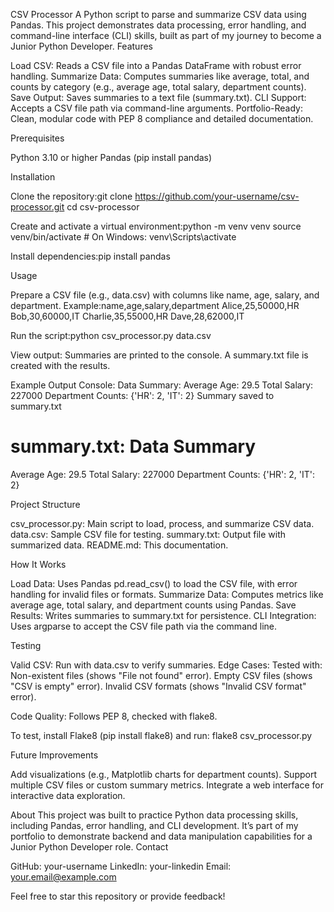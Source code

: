CSV Processor
A Python script to parse and summarize CSV data using Pandas. This project demonstrates data processing, error handling, and command-line interface (CLI) skills, built as part of my journey to become a Junior Python Developer.
Features

Load CSV: Reads a CSV file into a Pandas DataFrame with robust error handling.
Summarize Data: Computes summaries like average, total, and counts by category (e.g., average age, total salary, department counts).
Save Output: Saves summaries to a text file (summary.txt).
CLI Support: Accepts a CSV file path via command-line arguments.
Portfolio-Ready: Clean, modular code with PEP 8 compliance and detailed documentation.

Prerequisites

Python 3.10 or higher
Pandas (pip install pandas)

Installation

Clone the repository:git clone https://github.com/your-username/csv-processor.git
cd csv-processor


Create and activate a virtual environment:python -m venv venv
source venv/bin/activate  # On Windows: venv\Scripts\activate


Install dependencies:pip install pandas



Usage

Prepare a CSV file (e.g., data.csv) with columns like name, age, salary, and department. Example:name,age,salary,department
Alice,25,50000,HR
Bob,30,60000,IT
Charlie,35,55000,HR
Dave,28,62000,IT


Run the script:python csv_processor.py data.csv


View output:
Summaries are printed to the console.
A summary.txt file is created with the results.



Example Output
Console:
Data Summary:
Average Age: 29.5
Total Salary: 227000
Department Counts: {'HR': 2, 'IT': 2}
Summary saved to summary.txt

summary.txt:
Data Summary
============
Average Age: 29.5
Total Salary: 227000
Department Counts: {'HR': 2, 'IT': 2}

Project Structure

csv_processor.py: Main script to load, process, and summarize CSV data.
data.csv: Sample CSV file for testing.
summary.txt: Output file with summarized data.
README.md: This documentation.

How It Works

Load Data: Uses Pandas pd.read_csv() to load the CSV file, with error handling for invalid files or formats.
Summarize Data: Computes metrics like average age, total salary, and department counts using Pandas.
Save Results: Writes summaries to summary.txt for persistence.
CLI Integration: Uses argparse to accept the CSV file path via the command line.

Testing

Valid CSV: Run with data.csv to verify summaries.
Edge Cases: Tested with:
Non-existent files (shows "File not found" error).
Empty CSV files (shows "CSV is empty" error).
Invalid CSV formats (shows "Invalid CSV format" error).


Code Quality: Follows PEP 8, checked with flake8.

To test, install Flake8 (pip install flake8) and run:
flake8 csv_processor.py

Future Improvements

Add visualizations (e.g., Matplotlib charts for department counts).
Support multiple CSV files or custom summary metrics.
Integrate a web interface for interactive data exploration.

About
This project was built to practice Python data processing skills, including Pandas, error handling, and CLI development. It’s part of my portfolio to demonstrate backend and data manipulation capabilities for a Junior Python Developer role.
Contact

GitHub: your-username
LinkedIn: your-linkedin
Email: your.email@example.com

Feel free to star this repository or provide feedback!
 
 
